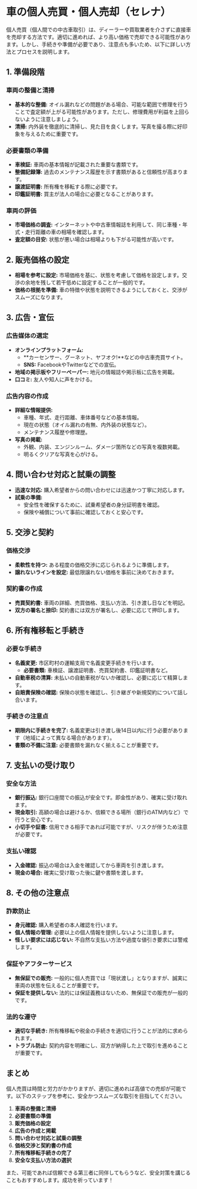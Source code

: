 # 車の個人売買・個人売却（セレナ）

個人売買（個人間での中古車取引）は、ディーラーや買取業者を介さずに直接車を売却する方法です。適切に進めれば、より高い価格で売却できる可能性があります。しかし、手続きや準備が必要であり、注意点も多いため、以下に詳しい方法とプロセスを説明します。

## 1. **準備段階**

### 車両の整備と清掃
- **基本的な整備:** オイル漏れなどの問題がある場合、可能な範囲で修理を行うことで査定額が上がる可能性があります。ただし、修理費用が利益を上回らないように注意しましょう。
- **清掃:** 内外装を徹底的に清掃し、見た目を良くします。写真を撮る際に好印象を与えるために重要です。

### 必要書類の準備
- **車検証:** 車両の基本情報が記載された重要な書類です。
- **整備記録簿:** 過去のメンテナンス履歴を示す書類があると信頼性が高まります。
- **譲渡証明書:** 所有権を移転する際に必要です。
- **印鑑証明書:** 買主が法人の場合に必要となることがあります。

### 車両の評価
- **市場価格の調査:** インターネットや中古車情報誌を利用して、同じ車種・年式・走行距離の車の相場を確認します。
- **査定額の目安:** 状態が悪い場合は相場よりも下がる可能性が高いです。

## 2. **販売価格の設定**
- **相場を参考に設定:** 市場価格を基に、状態を考慮して価格を設定します。交渉の余地を残して若干低めに設定することが一般的です。
- **価格の根拠を準備:** 車の特徴や状態を説明できるようにしておくと、交渉がスムーズになります。

## 3. **広告・宣伝**

### 広告媒体の選定
- **オンラインプラットフォーム:**
  - **カーセンサー、グーネット、ヤフオク!**などの中古車売買サイト。
  - **SNS:** FacebookやTwitterなどでの宣伝。
- **地域の掲示板やフリーペーパー:** 地元の情報誌や掲示板に広告を掲載。
- **口コミ:** 友人や知人に声をかける。

### 広告内容の作成
- **詳細な情報提供:**
  - 車種、年式、走行距離、車体番号などの基本情報。
  - 現在の状態（オイル漏れの有無、内外装の状態など）。
  - メンテナンス履歴や修理歴。
- **写真の掲載:**
  - 外観、内装、エンジンルーム、ダメージ箇所などの写真を複数掲載。
  - 明るくクリアな写真を心がける。

## 4. **問い合わせ対応と試乗の調整**
- **迅速な対応:** 購入希望者からの問い合わせには迅速かつ丁寧に対応します。
- **試乗の準備:**
  - 安全性を確保するために、試乗希望者の身分証明書を確認。
  - 保険や補償について事前に確認しておくと安心です。

## 5. **交渉と契約**

### 価格交渉
- **柔軟性を持つ:** ある程度の価格交渉に応じられるように準備します。
- **譲れないラインを設定:** 最低限譲れない価格を事前に決めておきます。

### 契約書の作成
- **売買契約書:** 車両の詳細、売買価格、支払い方法、引き渡し日などを明記。
- **双方の署名と捺印:** 契約書には双方が署名し、必要に応じて押印します。

## 6. **所有権移転と手続き**

### 必要な手続き
- **名義変更:** 市区町村の運輸支局で名義変更手続きを行います。
  - **必要書類:** 車検証、譲渡証明書、売買契約書、印鑑証明書など。
- **自動車税の清算:** 未払いの自動車税がないか確認し、必要に応じて精算します。
- **自賠責保険の確認:** 保険の状態を確認し、引き継ぎや新規契約について話し合います。

### 手続きの注意点
- **期限内に手続きを完了:** 名義変更は引き渡し後14日以内に行う必要があります（地域によって異なる場合があります）。
- **書類の不備に注意:** 必要書類を漏れなく揃えることが重要です。

## 7. **支払いの受け取り**

### 安全な方法
- **銀行振込:** 銀行口座間での振込が安全です。即金性があり、確実に受け取れます。
- **現金取引:** 高額の場合は避けるか、信頼できる場所（銀行のATM内など）で行うと安心です。
- **小切手や証書:** 信用できる相手であれば可能ですが、リスクが伴うため注意が必要です。

### 支払い確認
- **入金確認:** 振込の場合は入金を確認してから車両を引き渡します。
- **現金の場合:** 確実に受け取った後に鍵や書類を渡します。

## 8. **その他の注意点**

### 詐欺防止
- **身元確認:** 購入希望者の本人確認を行います。
- **個人情報の管理:** 必要以上の個人情報を提供しないように注意します。
- **怪しい要求には応じない:** 不自然な支払い方法や過度な値引き要求には警戒します。

### 保証やアフターサービス
- **無保証での販売:** 一般的に個人売買では「現状渡し」となりますが、誠実に車両の状態を伝えることが重要です。
- **保証を提供しない:** 法的には保証義務はないため、無保証での販売が一般的です。

### 法的な遵守
- **適切な手続き:** 所有権移転や税金の手続きを適切に行うことが法的に求められます。
- **トラブル防止:** 契約内容を明確にし、双方が納得した上で取引を進めることが重要です。

## まとめ

個人売買は時間と労力がかかりますが、適切に進めれば高値での売却が可能です。以下のステップを参考に、安全かつスムーズな取引を目指してください。

1. **車両の整備と清掃**
2. **必要書類の準備**
3. **販売価格の設定**
4. **広告の作成と掲載**
5. **問い合わせ対応と試乗の調整**
6. **価格交渉と契約書の作成**
7. **所有権移転手続きの完了**
8. **安全な支払い方法の選択**

また、可能であれば信頼できる第三者に同伴してもらうなど、安全対策を講じることもおすすめします。成功を祈っています！